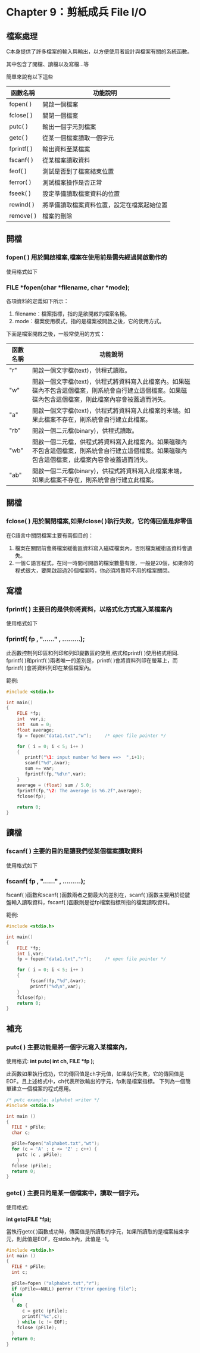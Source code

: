 # Chapter 9：剪紙成兵 File I/O
## 檔案處理

C本身提供了許多檔案的輸入與輸出，以方便使用者設計與檔案有關的系統函數。

其中包含了開檔、讀檔以及寫檔...等

簡單來說有以下這些

| 函數名稱  | 功能說明 |
|-------|------|
|fopen( )|開啟一個檔案|
|fclose( )|關閉一個檔案|
|putc( )|輸出一個字元到檔案|
|getc( )|從某一個檔案讀取一個字元|
|fprintf( )|輸出資料至某檔案|
|fscanf( )|從某檔案讀取資料|
|feof( )|測試是否到了檔案結束位置|
|ferror( )|測試檔案操作是否正常|
|fseek( )|設定準備讀取檔案資料的位置|
|rewind( )|將準備讀取檔案資料位置，設定在檔案起始位置|
|remove( )|檔案的刪除|


## 開檔

### fopen( ) 用於開啟檔案,檔案在使用前是需先經過開啟動作的

使用格式如下

### **FILE  \*fopen(char  \*filename, char  \*mode);**


各項資料的定義如下所示：
 
1. filename：檔案指標，指的是欲開啟的檔案名稱。
2. mode：檔案使用模式，指的是檔案被開啟之後，它的使用方式。
 
下面是檔案開啟之後，一般常使用的方式：

| 函數名稱  | 功能說明 |
|-------|------|
|"r"|開啟一個文字檔(text)，供程式讀取。|
|"w"|開啟一個文字檔(text)，供程式將資料寫入此檔案內。如果磁碟內不包含這個檔案，則系統會自行建立這個檔案。如果磁碟內包含這個檔案，則此檔案內容會被蓋過而消失。|
|"a"|開啟一個文字檔(text)，供程式將資料寫入此檔案的末端。如果此檔案不存在，則系統會自行建立此檔案。|
|"rb"|開啟一個二元檔(binary)，供程式讀取。|
|"wb"|開啟一個二元檔，供程式將資料寫入此檔案內。如果磁碟內不包含這個檔案，則系統會自行建立這個檔案。如果磁碟內包含這個檔案，此檔案內容會被蓋過而消失。|
|"ab"|開啟一個二元檔(binary)，供程式將資料寫入此檔案末端，如果此檔案不存在，則系統會自行建立此檔案。|


## 關檔

### fclose( ) 用於關閉檔案,如果fclose( )執行失敗，它的傳回值是非零值

在C語言中關閉檔案主要有兩個目的：
1. 檔案在關閉前會將檔案緩衝區資料寫入磁碟檔案內，否則檔案緩衝區資料會遺失。
2. 一個Ｃ語言程式，在同一時間可開啟的檔案數量有限，一般是20個，如果你的程式很大，要開啟超過20個檔案時，你必須將暫時不用的檔案關閉。
 
## 寫檔

###  fprintf( ) 主要目的是供你將資料，以格式化方式寫入某檔案內

使用格式如下

### **fprintf( fp ,  "……" , ………);**

此函數控制列印區和列印和列印變數區的使用,格式和printf( )使用格式相同. fprintf( )和printf( )兩者唯一的差別是，printf( )會將資料列印在螢幕上，而fprintf( )會將資料列印在某個檔案內。

範例:
```C
#include <stdio.h>

int main()
{
    FILE *fp;
    int  var,i;
    int  sum = 0;
    float average;
    fp = fopen("data1.txt","w");     /* open file pointer */

    for ( i = 0; i < 5; i++ )
    {
       printf("\1: input number %d here ==>  ",i+1);
       scanf("%d",&var);
       sum += var;
       fprintf(fp,"%d\n",var);
    }
    average = (float) sum / 5.0;
    fprintf(fp,"\2: The average is %6.2f",average);
    fclose(fp);
    
    return 0; 
}
```

## 讀檔

### fscanf( ) 主要的目的是讓我們從某個檔案讀取資料

使用格式如下

### **fscanf( fp ,  "……" , ………);**

fscanf( )函數和scanf( )函數兩者之間最大的差別在，scanf( )函數主要用於從鍵盤輸入讀取資料，fscanf( )函數則是從fp檔案指標所指的檔案讀取資料。

範例:
```C
#include <stdio.h>

int main()
{
    FILE *fp;
    int i,var;
    fp = fopen("data1.txt","r");     /* open file pointer */

    for ( i = 0; i < 5; i++ )
    {
         fscanf(fp,"%d",&var);
         printf("%d\n",var);
    }
    fclose(fp);
    return 0;
}
```

## 補充

### putc( ) 主要功能是將一個字元寫入某檔案內，
使用格式:
**int putc( int ch, FILE \*fp );**

此函數如果執行成功，它的傳回值是ch字元值，如果執行失敗，它的傳回值是EOF。且上述格式中，ch代表所欲輸出的字元，fp則是檔案指標。
下列為一個簡單建立一個檔案的程式應用。

```C
/* putc example: alphabet writer */
#include <stdio.h>

int main ()
{
  FILE * pFile;
  char c;

  pFile=fopen("alphabet.txt","wt");
  for (c = 'A' ; c <= 'Z' ; c++) {
    putc (c , pFile);
    }
  fclose (pFile);
  return 0;
}
```

### getc( ) 主要目的是某一個檔案中，讀取一個字元。

使用格式:

**int  getc(FILE  \*fp);**
 
 
當執行getc( )函數成功時，傳回值是所讀取的字元，如果所讀取的是檔案結束字元，則此值是EOF，在stdio.h內，此值是 -1。

```C
#include <stdio.h>
int main ()
{
  FILE * pFile;
  int c;
  
  pFile=fopen ("alphabet.txt","r");
  if (pFile==NULL) perror ("Error opening file");
  else
  {
    do {
      c = getc (pFile);
      printf("%c",c);
    } while (c != EOF);
    fclose (pFile);
  }
  return 0;
}
```
